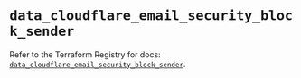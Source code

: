 # `data_cloudflare_email_security_block_sender`

Refer to the Terraform Registry for docs: [`data_cloudflare_email_security_block_sender`](https://registry.terraform.io/providers/cloudflare/cloudflare/5.1.0/docs/data-sources/email_security_block_sender).
